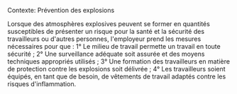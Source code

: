 Contexte: Prévention des explosions

Lorsque des atmosphères explosives peuvent se former en quantités susceptibles de présenter un risque pour la santé et la sécurité des travailleurs ou d'autres personnes, l'employeur prend les mesures nécessaires pour que : 1° Le milieu de travail permette un travail en toute sécurité ; 2° Une surveillance adéquate soit assurée et des moyens techniques appropriés utilisés ; 3° Une formation des travailleurs en matière de protection contre les explosions soit délivrée ; 4° Les travailleurs soient équipés, en tant que de besoin, de vêtements de travail adaptés contre les risques d'inflammation.